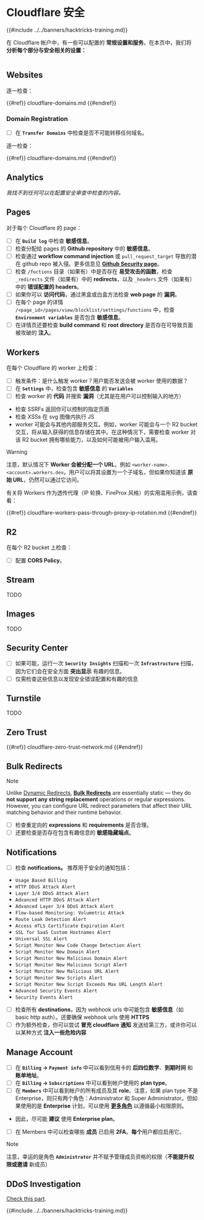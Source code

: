 # Cloudflare 安全

{{#include ../../banners/hacktricks-training.md}}

在 Cloudflare 帐户中，有一些可以配置的 **常规设置和服务**。在本页中，我们将 **分析每个部分与安全相关的设置：**

<figure><img src="../../images/image (117).png" alt=""><figcaption></figcaption></figure>

## Websites

逐一检查：

{{#ref}}
cloudflare-domains.md
{{#endref}}

### Domain Registration

- [ ] 在 **`Transfer Domains`** 中检查是否不可能转移任何域名。

逐一检查：

{{#ref}}
cloudflare-domains.md
{{#endref}}

## Analytics

_我找不到任何可以在配置安全审查中检查的内容。_

## Pages

对于每个 Cloudflare 的 page：

- [ ] 在 **`Build log`** 中检查 **敏感信息**。
- [ ] 检查分配给 pages 的 **Github repository** 中的 **敏感信息**。
- [ ] 检查通过 **workflow command injection** 或 `pull_request_target` 导致的潜在 github repo 被入侵。更多信息见 [**Github Security page**](../github-security/index.html)。
- [ ] 检查 `/fuctions` 目录（如果有）中是否存在 **易受攻击的函数**，检查 `_redirects` 文件（如果有）中的 **redirects**，以及 `_headers` 文件（如果有）中的 **错误配置的 headers**。
- [ ] 如果你可以 **访问代码**，通过黑盒或白盒方法检查 **web page** 的 **漏洞**。
- [ ] 在每个 page 的详情 `/<page_id>/pages/view/blocklist/settings/functions` 中，检查 **`Environment variables`** 是否包含 **敏感信息**。
- [ ] 在详情页还要检查 **build command** 和 **root directory** 是否存在可导致页面被攻破的 **注入**。

## **Workers**

在每个 Cloudflare 的 worker 上检查：

- [ ] 触发条件：是什么触发 worker？用户能否发送会被 worker 使用的数据？
- [ ] 在 **`Settings`** 中，检查包含 **敏感信息** 的 **`Variables`**
- [ ] 检查 worker 的 **代码** 并搜索 **漏洞**（尤其是在用户可以控制输入的地方）
- 检查 SSRFs 返回你可以控制的指定页面
- 检查 XSSs 在 svg 图像内执行 JS
- worker 可能会与其他内部服务交互。例如，worker 可能会与一个 R2 bucket 交互，将从输入获得的信息存储在其中。在这种情况下，需要检查 worker 对该 R2 bucket 拥有哪些能力，以及如何可能被用户输入滥用。

> [!WARNING]
> 注意，默认情况下 **Worker 会被分配一个 URL**，例如 `<worker-name>.<account>.workers.dev`。用户可以将其设置为一个子域名，但如果你知道该 **原始 URL**，仍然可以通过它访问。

有关将 Workers 作为透传代理（IP 轮换、FireProx 风格）的实用滥用示例，请查看：

{{#ref}}
cloudflare-workers-pass-through-proxy-ip-rotation.md
{{#endref}}

## R2

在每个 R2 bucket 上检查：

- [ ] 配置 **CORS Policy**。

## Stream

TODO

## Images

TODO

## Security Center

- [ ] 如果可能，运行一次 **`Security Insights`** 扫描和一次 **`Infrastructure`** 扫描，因为它们会在安全方面 **突出显示** 有趣的信息。
- [ ] 仅需检查这些信息以发现安全错误配置和有趣的信息

## Turnstile

TODO

## **Zero Trust**

{{#ref}}
cloudflare-zero-trust-network.md
{{#endref}}

## Bulk Redirects

> [!NOTE]
> Unlike [Dynamic Redirects](https://developers.cloudflare.com/rules/url-forwarding/dynamic-redirects/), [**Bulk Redirects**](https://developers.cloudflare.com/rules/url-forwarding/bulk-redirects/) are essentially static — they do **not support any string replacement** operations or regular expressions. However, you can configure URL redirect parameters that affect their URL matching behavior and their runtime behavior.

- [ ] 检查重定向的 **expressions** 和 **requirements** 是否合理。
- [ ] 还要检查是否存在包含有趣信息的 **敏感隐藏端点**。

## Notifications

- [ ] 检查 **notifications。** 推荐用于安全的通知包括：
- `Usage Based Billing`
- `HTTP DDoS Attack Alert`
- `Layer 3/4 DDoS Attack Alert`
- `Advanced HTTP DDoS Attack Alert`
- `Advanced Layer 3/4 DDoS Attack Alert`
- `Flow-based Monitoring: Volumetric Attack`
- `Route Leak Detection Alert`
- `Access mTLS Certificate Expiration Alert`
- `SSL for SaaS Custom Hostnames Alert`
- `Universal SSL Alert`
- `Script Monitor New Code Change Detection Alert`
- `Script Monitor New Domain Alert`
- `Script Monitor New Malicious Domain Alert`
- `Script Monitor New Malicious Script Alert`
- `Script Monitor New Malicious URL Alert`
- `Script Monitor New Scripts Alert`
- `Script Monitor New Script Exceeds Max URL Length Alert`
- `Advanced Security Events Alert`
- `Security Events Alert`
- [ ] 检查所有 **destinations**，因为 webhook urls 中可能包含 **敏感信息**（如 basic http auth）。还要确保 webhook urls 使用 **HTTPS**
- [ ] 作为额外检查，你可以尝试 **冒充 cloudflare 通知** 发送给第三方，或许你可以以某种方式 **注入一些危险内容**

## Manage Account

- [ ] 在 **`Billing` -> `Payment info`** 中可以看到信用卡的 **后四位数字**、**到期时间** 和 **账单地址**。
- [ ] 在 **`Billing` -> `Subscriptions`** 中可以看到帐户使用的 **plan type**。
- [ ] 在 **`Members`** 中可以看到帐户的所有成员及其 **role**。注意，如果 plan type 不是 Enterprise，则只有两个角色：Administrator 和 Super Administrator。但如果使用的是 **Enterprise** 计划，可以使用 [**更多角色**](https://developers.cloudflare.com/fundamentals/account-and-billing/account-setup/account-roles/) 以遵循最小权限原则。
- 因此，尽可能 **建议** 使用 **Enterprise plan**。
- [ ] 在 Members 中可以检查哪些 **成员** 已启用 **2FA**。**每个**用户都应启用它。

> [!NOTE]
> 注意，幸运的是角色 **`Administrator`** 并不赋予管理成员资格的权限（**不能提升权限或邀请** 新成员）

## DDoS Investigation

[Check this part](cloudflare-domains.md#cloudflare-ddos-protection).

{{#include ../../banners/hacktricks-training.md}}
